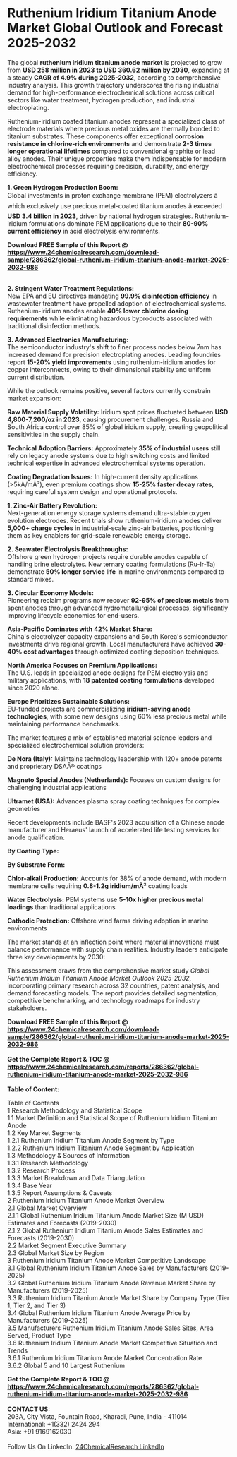 <h1>Ruthenium Iridium Titanium Anode Market Global Outlook and Forecast 2025-2032</h1><p>The global <strong>ruthenium iridium titanium anode market</strong> is projected to grow from <strong>USD 258 million in 2023 to USD 360.62 million by 2030</strong>, expanding at a steady <strong>CAGR of 4.9% during 2025-2032</strong>, according to comprehensive industry analysis. This growth trajectory underscores the rising industrial demand for high-performance electrochemical solutions across critical sectors like water treatment, hydrogen production, and industrial electroplating.</p><p>Ruthenium-iridium coated titanium anodes represent a specialized class of electrode materials where precious metal oxides are thermally bonded to titanium substrates. These components offer exceptional <strong>corrosion resistance in chlorine-rich environments</strong> and demonstrate <strong>2-3 times longer operational lifetimes</strong> compared to conventional graphite or lead alloy anodes. Their unique properties make them indispensable for modern electrochemical processes requiring precision, durability, and energy efficiency.</p><p><strong>1. Green Hydrogen Production Boom:</strong><br>
Global investments in proton exchange membrane (PEM) electrolyzers â which exclusively use precious metal-coated titanium anodes â exceeded <strong>USD 3.4 billion in 2023</strong>, driven by national hydrogen strategies. Ruthenium-iridium formulations dominate PEM applications due to their <strong>80-90% current efficiency</strong> in acid electrolysis environments.</p><div><b>Download FREE Sample of this Report @ 
            <a href="https://www.24chemicalresearch.com/download-sample/286362/global-ruthenium-iridium-titanium-anode-market-2025-2032-986">
            https://www.24chemicalresearch.com/download-sample/286362/global-ruthenium-iridium-titanium-anode-market-2025-2032-986</a></b></div><br><p><strong>2. Stringent Water Treatment Regulations:</strong><br>
New EPA and EU directives mandating <strong>99.9% disinfection efficiency</strong> in wastewater treatment have propelled adoption of electrochemical systems. Ruthenium-iridium anodes enable <strong>40% lower chlorine dosing requirements</strong> while eliminating hazardous byproducts associated with traditional disinfection methods.</p><p><strong>3. Advanced Electronics Manufacturing:</strong><br>
The semiconductor industry's shift to finer process nodes below 7nm has increased demand for precision electroplating anodes. Leading foundries report <strong>15-20% yield improvements</strong> using ruthenium-iridium anodes for copper interconnects, owing to their dimensional stability and uniform current distribution.</p><p>While the outlook remains positive, several factors currently constrain market expansion:</p><p><strong>Raw Material Supply Volatility:</strong> Iridium spot prices fluctuated between <strong>USD 4,800-7,200/oz in 2023</strong>, causing procurement challenges. Russia and South Africa control over 85% of global iridium supply, creating geopolitical sensitivities in the supply chain.</p><p><strong>Technical Adoption Barriers:</strong> Approximately <strong>35% of industrial users</strong> still rely on legacy anode systems due to high switching costs and limited technical expertise in advanced electrochemical systems operation.</p><p><strong>Coating Degradation Issues:</strong> In high-current density applications (&gt;5kA/mÂ²), even premium coatings show <strong>15-25% faster decay rates</strong>, requiring careful system design and operational protocols.</p><p><strong>1. Zinc-Air Battery Revolution:</strong><br>
Next-generation energy storage systems demand ultra-stable oxygen evolution electrodes. Recent trials show ruthenium-iridium anodes deliver <strong>5,000+ charge cycles</strong> in industrial-scale zinc-air batteries, positioning them as key enablers for grid-scale renewable energy storage.</p><p><strong>2. Seawater Electrolysis Breakthroughs:</strong><br>
Offshore green hydrogen projects require durable anodes capable of handling brine electrolytes. New ternary coating formulations (Ru-Ir-Ta) demonstrate <strong>50% longer service life</strong> in marine environments compared to standard mixes.</p><p><strong>3. Circular Economy Models:</strong><br>
Pioneering reclaim programs now recover <strong>92-95% of precious metals</strong> from spent anodes through advanced hydrometallurgical processes, significantly improving lifecycle economics for end-users.</p><p><strong>Asia-Pacific Dominates with 42% Market Share:</strong><br>
China's electrolyzer capacity expansions and South Korea's semiconductor investments drive regional growth. Local manufacturers have achieved <strong>30-40% cost advantages</strong> through optimized coating deposition techniques.</p><p><strong>North America Focuses on Premium Applications:</strong><br>
The U.S. leads in specialized anode designs for PEM electrolysis and military applications, with <strong>18 patented coating formulations</strong> developed since 2020 alone.</p><p><strong>Europe Prioritizes Sustainable Solutions:</strong><br>
EU-funded projects are commercializing <strong>iridium-saving anode technologies</strong>, with some new designs using 60% less precious metal while maintaining performance benchmarks.</p><p>The market features a mix of established material science leaders and specialized electrochemical solution providers:</p><p><strong>De Nora (Italy):</strong> Maintains technology leadership with 120+ anode patents and proprietary DSAÂ® coatings</p><p><strong>Magneto Special Anodes (Netherlands):</strong> Focuses on custom designs for challenging industrial applications</p><p><strong>Ultramet (USA):</strong> Advances plasma spray coating techniques for complex geometries</p><p>Recent developments include BASF's 2023 acquisition of a Chinese anode manufacturer and Heraeus' launch of accelerated life testing services for anode qualification.</p><p><strong>By Coating Type:</strong></p><p><strong>By Substrate Form:</strong></p><p><strong>Chlor-alkali Production:</strong> Accounts for 38% of anode demand, with modern membrane cells requiring <strong>0.8-1.2g iridium/mÂ²</strong> coating loads</p><p><strong>Water Electrolysis:</strong> PEM systems use <strong>5-10x higher precious metal loadings</strong> than traditional applications</p><p><strong>Cathodic Protection:</strong> Offshore wind farms driving adoption in marine environments</p><p>The market stands at an inflection point where material innovations must balance performance with supply chain realities. Industry leaders anticipate three key developments by 2030:</p><p>This assessment draws from the comprehensive market study <em>Global Ruthenium Iridium Titanium Anode Market Outlook 2025-2032</em>, incorporating primary research across 32 countries, patent analysis, and demand forecasting models. The report provides detailed segmentation, competitive benchmarking, and technology roadmaps for industry stakeholders.</p><div><b>Download FREE Sample of this Report @ 
            <a href="https://www.24chemicalresearch.com/download-sample/286362/global-ruthenium-iridium-titanium-anode-market-2025-2032-986">
            https://www.24chemicalresearch.com/download-sample/286362/global-ruthenium-iridium-titanium-anode-market-2025-2032-986</a></b></div><br><div><b>Get the Complete Report & TOC @ 
            <a href="https://www.24chemicalresearch.com/reports/286362/global-ruthenium-iridium-titanium-anode-market-2025-2032-986">
            https://www.24chemicalresearch.com/reports/286362/global-ruthenium-iridium-titanium-anode-market-2025-2032-986</a></b></div><br>
            <b>Table of Content:</b><p>Table of Contents<br />
1 Research Methodology and Statistical Scope<br />
1.1 Market Definition and Statistical Scope of Ruthenium Iridium Titanium Anode<br />
1.2 Key Market Segments<br />
1.2.1 Ruthenium Iridium Titanium Anode Segment by Type<br />
1.2.2 Ruthenium Iridium Titanium Anode Segment by Application<br />
1.3 Methodology & Sources of Information<br />
1.3.1 Research Methodology<br />
1.3.2 Research Process<br />
1.3.3 Market Breakdown and Data Triangulation<br />
1.3.4 Base Year<br />
1.3.5 Report Assumptions & Caveats<br />
2 Ruthenium Iridium Titanium Anode Market Overview<br />
2.1 Global Market Overview<br />
2.1.1 Global Ruthenium Iridium Titanium Anode Market Size (M USD) Estimates and Forecasts (2019-2030)<br />
2.1.2 Global Ruthenium Iridium Titanium Anode Sales Estimates and Forecasts (2019-2030)<br />
2.2 Market Segment Executive Summary<br />
2.3 Global Market Size by Region<br />
3 Ruthenium Iridium Titanium Anode Market Competitive Landscape<br />
3.1 Global Ruthenium Iridium Titanium Anode Sales by Manufacturers (2019-2025)<br />
3.2 Global Ruthenium Iridium Titanium Anode Revenue Market Share by Manufacturers (2019-2025)<br />
3.3 Ruthenium Iridium Titanium Anode Market Share by Company Type (Tier 1, Tier 2, and Tier 3)<br />
3.4 Global Ruthenium Iridium Titanium Anode Average Price by Manufacturers (2019-2025)<br />
3.5 Manufacturers Ruthenium Iridium Titanium Anode Sales Sites, Area Served, Product Type<br />
3.6 Ruthenium Iridium Titanium Anode Market Competitive Situation and Trends<br />
3.6.1 Ruthenium Iridium Titanium Anode Market Concentration Rate<br />
3.6.2 Global 5 and 10 Largest Ruthenium</p><div><b>Get the Complete Report & TOC @ 
            <a href="https://www.24chemicalresearch.com/reports/286362/global-ruthenium-iridium-titanium-anode-market-2025-2032-986">
            https://www.24chemicalresearch.com/reports/286362/global-ruthenium-iridium-titanium-anode-market-2025-2032-986</a></b></div><br><b>CONTACT US:</b><br>
            203A, City Vista, Fountain Road, Kharadi, Pune, India - 411014<br>
            International: +1(332) 2424 294<br>
            Asia: +91 9169162030 <br><br>
            Follow Us On LinkedIn: <a href="https://www.linkedin.com/company/24chemicalresearch/">24ChemicalResearch LinkedIn</a>